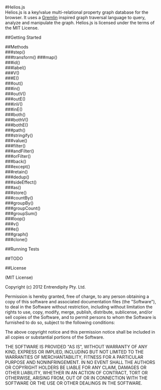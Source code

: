 #Helios.js  
Helios.js is a key/value multi-relational property graph database for the browser. It uses a [Gremlin](http://gremlin.tinkerpop.com) inspired graph traversal language to query, analyze and manipulate the graph.  Helios.js is licensed under the terms of the MIT License.

##Getting Started  

##Methods  
###step()  
###transform()
###map()  
###id()  
###label()  
###V()  
###E()  
###out()  
###in()  
###outV()  
###outE()  
###inV()  
###inE()  
###both()  
###bothV()  
###bothE()  
###path()  
###stringify()  
###value()  
###filter()  
###andFilter()  
###orFilter()  
###back()  
###except()  
###retain()  
###dedup()  
###sideEffect()  
###as()  
###store()  
###countBy()  
###groupBy()  
###groupCount()  
###groupSum()  
###loop()  
###v()  
###e()  
###graph()  
###clone()  

##Running Tests  

##TODO  

##License  

(MIT License)

Copyright (c) 2012 Entrendipity Pty. Ltd.

Permission is hereby granted, free of charge, to any person obtaining a copy of this software and associated documentation files (the "Software"), to deal in the Software without restriction, including without limitation the rights to use, copy, modify, merge, publish, distribute, sublicense, and/or sell copies of the Software, and to permit persons to whom the Software is furnished to do so, subject to the following conditions:

The above copyright notice and this permission notice shall be included in all copies or substantial portions of the Software.

THE SOFTWARE IS PROVIDED "AS IS", WITHOUT WARRANTY OF ANY KIND, EXPRESS OR IMPLIED, INCLUDING BUT NOT LIMITED TO THE WARRANTIES OF MERCHANTABILITY, FITNESS FOR A PARTICULAR PURPOSE AND NONINFRINGEMENT. IN NO EVENT SHALL THE AUTHORS OR COPYRIGHT HOLDERS BE LIABLE FOR ANY CLAIM, DAMAGES OR OTHER LIABILITY, WHETHER IN AN ACTION OF CONTRACT, TORT OR OTHERWISE, ARISING FROM, OUT OF OR IN CONNECTION WITH THE SOFTWARE OR THE USE OR OTHER DEALINGS IN THE SOFTWARE.